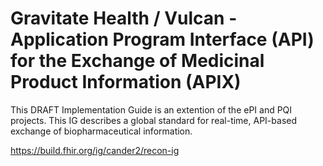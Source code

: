 # Gravitate Health / Vulcan - Application Program Interface (API) for the Exchange of Medicinal Product Information (APIX)
This DRAFT Implementation Guide is an extention of the ePI and PQI projects. This IG describes a global standard for real-time, API-based exchange of biopharmaceutical information.

https://build.fhir.org/ig/cander2/recon-ig
